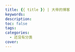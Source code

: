 ```yaml
---
title: {{ title }} | 大帝的博客
keywords:
description:
toc: false
tags:
categories:
  - 还没有分类
cover: 
---
```

